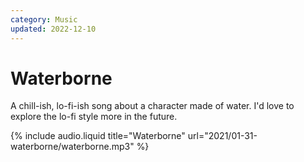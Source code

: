 ```yaml
---
category: Music
updated: 2022-12-10
---
```


# Waterborne

A chill-ish, lo-fi-ish song about a character made of water. I'd love to explore the lo-fi style more in the future.

{% include audio.liquid title="Waterborne" url="2021/01-31-waterborne/waterborne.mp3" %}